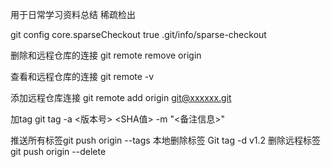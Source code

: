 用于日常学习资料总结
稀疏检出

 git config core.sparseCheckout true
.git/info/sparse-checkout


删除和远程仓库的连接
git remote remove origin

查看和远程仓库的连接
git remote -v

添加远程仓库连接
git remote add origin git@xxxxxx.git


加tag 
git tag -a <版本号> <SHA值> -m "<备注信息>"

推送所有标签git push origin --tags
本地删除标签
Git tag -d v1.2
删除远程标签
git push origin --delete <tagname>


